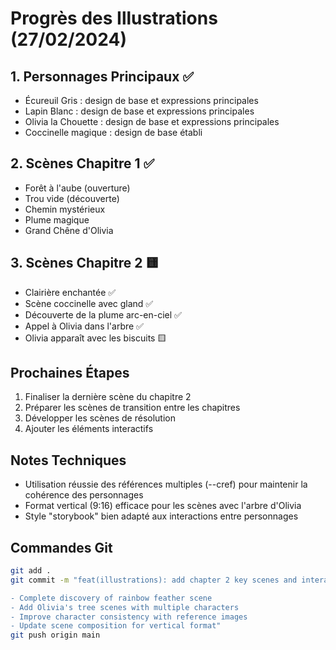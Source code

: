 # Progrès des Illustrations (27/02/2024)

## 1. Personnages Principaux ✅
- Écureuil Gris : design de base et expressions principales
- Lapin Blanc : design de base et expressions principales
- Olivia la Chouette : design de base et expressions principales  
- Coccinelle magique : design de base établi

## 2. Scènes Chapitre 1 ✅
- Forêt à l'aube (ouverture)
- Trou vide (découverte)
- Chemin mystérieux
- Plume magique
- Grand Chêne d'Olivia

## 3. Scènes Chapitre 2 🟨
- Clairière enchantée ✅
- Scène coccinelle avec gland ✅
- Découverte de la plume arc-en-ciel ✅
- Appel à Olivia dans l'arbre ✅
- Olivia apparaît avec les biscuits 🟨

## Prochaines Étapes
1. Finaliser la dernière scène du chapitre 2
2. Préparer les scènes de transition entre les chapitres
3. Développer les scènes de résolution
4. Ajouter les éléments interactifs

## Notes Techniques
- Utilisation réussie des références multiples (--cref) pour maintenir la cohérence des personnages
- Format vertical (9:16) efficace pour les scènes avec l'arbre d'Olivia
- Style "storybook" bien adapté aux interactions entre personnages

## Commandes Git
```bash
git add .
git commit -m "feat(illustrations): add chapter 2 key scenes and interactions

- Complete discovery of rainbow feather scene
- Add Olivia's tree scenes with multiple characters
- Improve character consistency with reference images
- Update scene composition for vertical format"
git push origin main